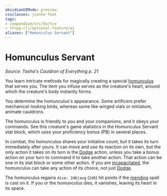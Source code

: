 ```yaml
---
obsidianUIMode: preview
cssclasses: json5e-feat
tags:
- compendium/src/5e/tce
- ttrpg-cli/optional-feature/ai
aliases: ["Homunculus Servant"]
---
```

# Homunculus Servant
*Source: Tasha's Cauldron of Everything p. 21*  

You learn intricate methods for magically creating a special [homunculus](compendium/bestiary/construct/homunculus-servant-tce.md) that serves you. The item you infuse serves as the creature's heart, around which the creature's body instantly forms.

You determine the homunculus's appearance. Some artificers prefer mechanical-looking birds, whereas some like winged vials or miniature, animate cauldrons.

The homunculus is friendly to you and your companions, and it obeys your commands. See this creature's game statistics in the Homunculus Servant stat block, which uses your proficiency bonus (PB) in several places.

In combat, the homunculus shares your initiative count, but it takes its turn immediately after yours. It can move and use its reaction on its own, but the only action it takes on its turn is the [Dodge](/compendium/rules/actions.md#Dodge) action, unless you take a bonus action on your turn to command it to take another action. That action can be one in its stat block or some other action. If you are [incapacitated](/compendium/rules/conditions.md#incapacitated), the homunculus can take any action of its choice, not just [Dodge](/compendium/rules/actions.md#Dodge).

The homunculus regains `dice: 2d6|avg` (`2d6`) hit points if the [mending](compendium/spells/mending.md) spell is cast on it. If you or the homunculus dies, it vanishes, leaving its heart in its space.